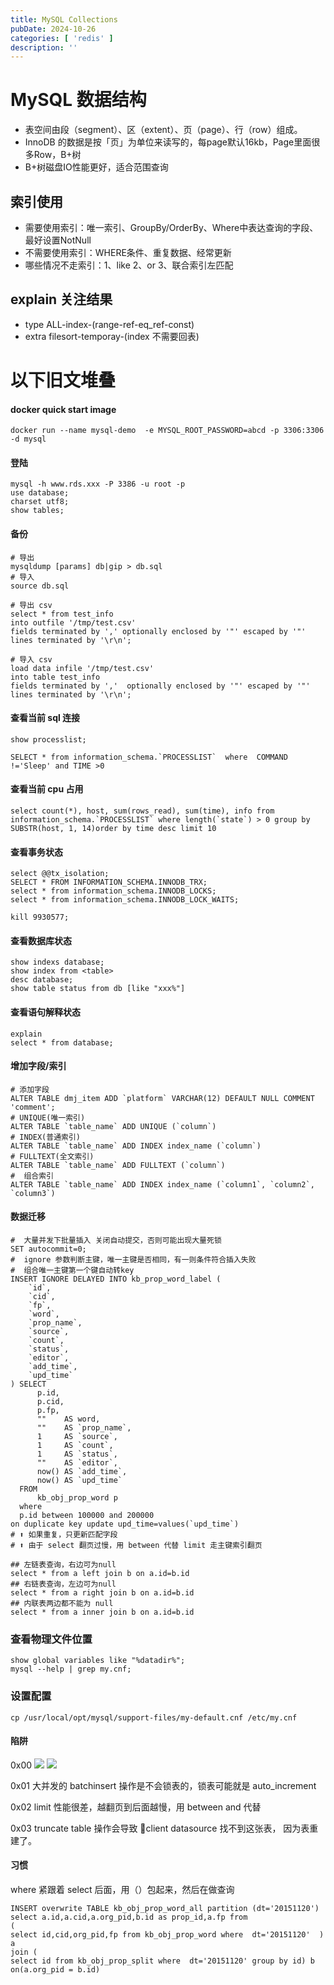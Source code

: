 ```yaml
---
title: MySQL Collections
pubDate: 2024-10-26
categories: [ 'redis' ]
description: ''
---
```


# MySQL 数据结构

* 表空间由段（segment）、区（extent）、页（page）、行（row）组成。
* InnoDB 的数据是按「页」为单位来读写的，每page默认16kb，Page里面很多Row，B+树
* B+树磁盘IO性能更好，适合范围查询

## 索引使用

* 需要使用索引：唯一索引、GroupBy/OrderBy、Where中表达查询的字段、最好设置NotNull
* 不需要使用索引：WHERE条件、重复数据、经常更新
* 哪些情况不走索引：1、like 2、or 3、联合索引左匹配

## explain 关注结果

* type ALL-index-(range-ref-eq_ref-const)
* extra filesort-temporay-(index 不需要回表)

# 以下旧文堆叠

#### docker quick start image

```language-bash
docker run --name mysql-demo  -e MYSQL_ROOT_PASSWORD=abcd -p 3306:3306 -d mysql
```

#### 登陆

```language-sql
mysql -h www.rds.xxx -P 3386 -u root -p  
use database;
charset utf8;
show tables;
```

#### 备份

```language-sql
# 导出
mysqldump [params] db|gip > db.sql
# 导入
source db.sql

# 导出 csv
select * from test_info   
into outfile '/tmp/test.csv'   
fields terminated by ',' optionally enclosed by '"' escaped by '"'   
lines terminated by '\r\n'; 

# 导入 csv
load data infile '/tmp/test.csv'   
into table test_info    
fields terminated by ','  optionally enclosed by '"' escaped by '"'   
lines terminated by '\r\n';   
```

#### 查看当前 sql 连接

```language-mysql
show processlist;

SELECT * from information_schema.`PROCESSLIST`  where  COMMAND !='Sleep' and TIME >0
```

#### 查看当前 cpu 占用

```language-bash
select count(*), host, sum(rows_read), sum(time), info from information_schema.`PROCESSLIST` where length(`state`) > 0 group by SUBSTR(host, 1, 14)order by time desc limit 10
```

#### 查看事务状态

```language-sql
select @@tx_isolation;
SELECT * FROM INFORMATION_SCHEMA.INNODB_TRX;
select * from information_schema.INNODB_LOCKS;
select * from information_schema.INNODB_LOCK_WAITS;

kill 9930577;
```

#### 查看数据库状态

```language-sql
show indexs database;
show index from <table>
desc database;
show table status from db [like "xxx%"] 
```

#### 查看语句解释状态

```language-sql
explain 
select * from database;
```

#### 增加字段/索引

```language-sql
# 添加字段
ALTER TABLE dmj_item ADD `platform` VARCHAR(12) DEFAULT NULL COMMENT 'comment';
# UNIQUE(唯一索引)
ALTER TABLE `table_name` ADD UNIQUE (`column`) 
# INDEX(普通索引)
ALTER TABLE `table_name` ADD INDEX index_name (`column`) 
# FULLTEXT(全文索引)
ALTER TABLE `table_name` ADD FULLTEXT (`column`) 
#  组合索引
ALTER TABLE `table_name` ADD INDEX index_name (`column1`, `column2`, `column3`)
```

#### 数据迁移

```language-sql
#  大量并发下批量插入 关闭自动提交，否则可能出现大量死锁
SET autocommit=0;
#  ignore 参数判断主键，唯一主键是否相同，有一则条件符合插入失败
#  组合唯一主键第一个键自动转key
INSERT IGNORE DELAYED INTO kb_prop_word_label (
	`id`,
	`cid`,
	`fp`,
	`word`,
	`prop_name`,
	`source`,
	`count`,
	`status`,
	`editor`,
	`add_time`,
	`upd_time`
) SELECT
	  p.id,
	  p.cid,
	  p.fp,
	  ""    AS word,
	  ""    AS `prop_name`,
	  1     AS `source`,
	  1     AS `count`,
	  1     AS `status`,
	  ""    AS `editor`,
	  now() AS `add_time`,
	  now() AS `upd_time`
  FROM
	  kb_obj_prop_word p
  where
  p.id between 100000 and 200000
on duplicate key update upd_time=values(`upd_time`)
# ⬆️ 如果重复，只更新匹配字段
# ⬆️ 由于 select 翻页过慢，用 between 代替 limit 走主键索引翻页
```

```language-sql
## 左链表查询，右边可为null
select * from a left join b on a.id=b.id
## 右链表查询，左边可为null
select * from a right join b on a.id=b.id
## 内联表两边都不能为 null
select * from a inner join b on a.id=b.id
```

### 查看物理文件位置

```
show global variables like "%datadir%";
mysql --help | grep my.cnf;
```

### 设置配置

```language-bash
cp /usr/local/opt/mysql/support-files/my-default.cnf /etc/my.cnf
```

#### 陷阱

0x00
![](http://img.sandseasoft.com/image/e/03/7886af0d9d930ee621f712e4ebe43.png)
![](http://img.sandseasoft.com/image/c/2f/bab17f82be4d64b98854c4637851d.png)

0x01
大并发的 batchinsert 操作是不会锁表的，锁表可能就是 auto_increment

0x02
limit 性能很差，越翻页到后面越慢，用 between and 代替

0x03
truncate table 操作会导致 client datasource 找不到这张表， 因为表重建了。

#### 习惯

where 紧跟着 select 后面，用（）包起来，然后在做查询

```language-sql
INSERT overwrite TABLE kb_obj_prop_word_all partition (dt='20151120')
select a.id,a.cid,a.org_pid,b.id as prop_id,a.fp from 
(
select id,cid,org_pid,fp from kb_obj_prop_word where  dt='20151120'  ) a 
join (
select id from kb_obj_prop_split where  dt='20151120' group by id) b on(a.org_pid = b.id)

```
